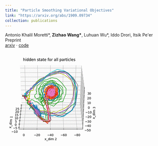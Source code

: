 ```yaml
---
title: "Particle Smoothing Variational Objectives"
link: "https://arxiv.org/abs/1909.09734"
collection: publications
---
```

Antonio Khalil Moretti\*, **Zizhao Wang\***, Luhuan Wu\*, Iddo Drori, Itsik Pe&apos;er<br/>Preprint<br/>[arxiv](https://arxiv.org/abs/1909.09734) $\cdot$ [code](https://github.com/amoretti86/PSVO)<br/><br/><img src='/images/lorenz.gif'>